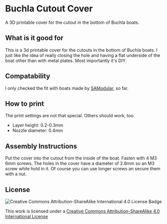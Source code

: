 # Buchla Cutout Cover

A 3D printable cover for the cutout in the bottom of Buchla boats.

## What is it good for

This is a 3d printable cover for the cutouts in the bottom of Buchla boats. I just like the idea of really closing the hole and having a flat underside of the boat other than with metal plates.
Most importantly it's DIY.

## Compatability

I only checked the fit with boats made by [SAModular](https://www.samodular.com/), so far.

## How to print

The print settings are not that special. Others should work, too.

- Layer height: 0.2-0.3mm
- Nozzle diameter: 0.4mm

## Assembly Instructions

Put the cover into the cutout from the inside of the boat.
Fasten with 4 M3 6mm screws. The holes in the cover have a diameter of 2.8mm so an M3 screw while hold in it. Of course you can use longer screws an secure them with a nut.

## License

![Creative Commons Attribution-ShareAlike International 4.0 License Badge](https://i.creativecommons.org/l/by-sa/4.0/88x31.png)

This work is licensed under a [Creative Commons Attribution-ShareAlike 4.0 International License](http://creativecommons.org/licenses/by-sa/4.0/)
